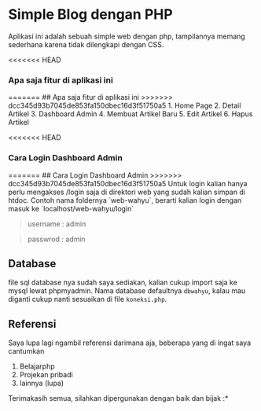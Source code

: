 # Simple Blog dengan PHP

Aplikasi ini adalah sebuah simple web dengan php, tampilannya memang sederhana karena tidak dilengkapi dengan CSS.

<<<<<<< HEAD
<h3>Apa saja fitur di aplikasi ini</h3>
<p>
=======
## Apa saja fitur di aplikasi ini
>>>>>>> dcc345d93b7045de853fa150dbec16d3f51750a5
1. Home Page
2. Detail Artikel
3. Dashboard Admin
4. Membuat Artikel Baru
5. Edit Artikel
6. Hapus Artikel

<<<<<<< HEAD
<h3>Cara Login Dashboard Admin</h3>
<p>
=======
## Cara Login Dashboard Admin
>>>>>>> dcc345d93b7045de853fa150dbec16d3f51750a5
Untuk login kalian hanya perlu mengakses /login saja di direktori web yang sudah kalian simpan di htdoc.
Contoh nama foldernya `web-wahyu`, berarti kalian login dengan masuk ke `localhost/web-wahyu/login`

<blockquote>
username : admin
</blockquote>
<blockquote>
passwrod : admin
</blockquote>

## Database
file sql database nya sudah saya sediakan, kalian cukup import saja ke mysql lewat phpmyadmin.
Nama database defaultnya `dbwahyu`, kalau mau diganti cukup nanti sesuaikan di file `koneksi.php`.

## Referensi
Saya lupa lagi ngambil referensi darimana aja, beberapa yang di ingat saya cantumkan
1. Belajarphp
2. Projekan pribadi
3. lainnya (lupa)

Terimakasih semua, silahkan dipergunakan dengan baik dan bijak :*
